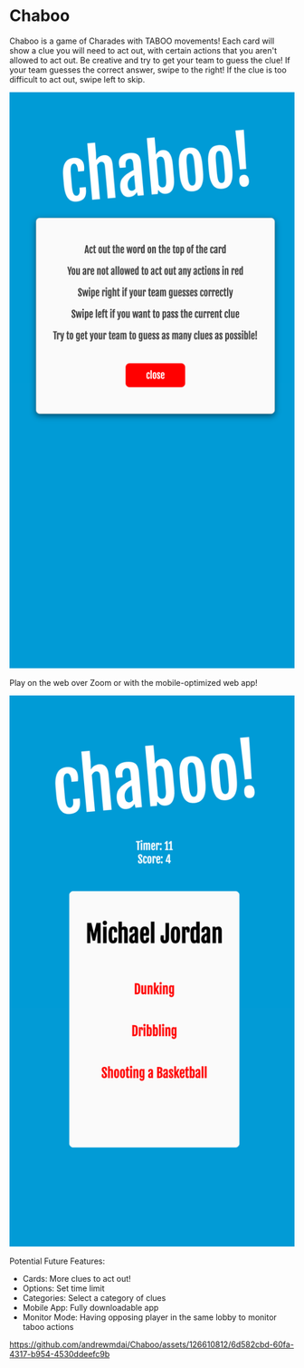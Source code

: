 # Chaboo
Chaboo is a game of Charades with TABOO movements!
Each card will show a clue you will need to act out, with certain actions that you aren't allowed to act out. Be creative and try to get your team to guess the clue!
If your team guesses the correct answer, swipe to the right! If the clue is too difficult to act out, swipe left to skip.

<img width="1511" alt="chaboo-how" src="./assets/chaboo-howtoplay.png">

Play on the web over Zoom or with the mobile-optimized web app!

<img width="1511" alt="chaboo-card" src="./assets/chaboo-card.png">

Potential Future Features:
- Cards: More clues to act out!
- Options: Set time limit
- Categories: Select a category of clues
- Mobile App: Fully downloadable app
- Monitor Mode: Having opposing player in the same lobby to monitor taboo actions

https://github.com/andrewmdai/Chaboo/assets/126610812/6d582cbd-60fa-4317-b954-4530ddeefc9b

